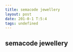 ```yaml
---
title: semacode jewellery
layout: post
date: 201-0-1 T:5:4
tags: undefined
---
```

## semacode jewellery


